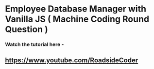 # Employee Database Manager with Vanilla JS ( Machine Coding Round Question )

### Watch the tutorial here -
## https://www.youtube.com/RoadsideCoder
